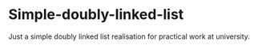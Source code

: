 # Simple-doubly-linked-list

Just a simple doubly linked list realisation for practical work at university.
